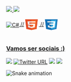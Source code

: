 <div>
  <a href="https://github.com/im-hiie">
  <img height="180em" src="https://github-readme-stats.vercel.app/api?username=im-hiie&show_icons=true&theme=monokai&include_all_commits=true&count_private=true"/>
  <img height="180em" src="https://github-readme-stats.vercel.app/api/top-langs/?username=im-hiie&layout=compact&langs_count=6&theme=monokai"/>
</div>
<div style="display: inline_block"><br>
  <img align="center" alt="C#" height="30" width="40" src="https://cdn.jsdelivr.net/gh/devicons/devicon/icons/csharp/csharp-original.svg">
  //<img align="center" alt="HTML" height="30" width="40" src="https://raw.githubusercontent.com/devicons/devicon/master/icons/html5/html5-original.svg">
  //<img align="center" alt="CSS" height="30" width="40" src="https://raw.githubusercontent.com/devicons/devicon/master/icons/css3/css3-original.svg">
</div>
 
 <br>
 
  ### Vamos ser sociais :)
 
<div> 
  <a href="https://instagram.com/im_hiie_dev" target="_blank"><img src="https://img.shields.io/badge/-Instagram-%23E4405F?style=for-the-badge&logo=instagram&logoColor=white" target="_blank"></a>
 <a href="https://twitter.com/im_hiie_dev" target="_blank"><img alt="Twitter URL" src="https://img.shields.io/twitter/url?logo=Twitter&style=for-the-badge&url=https%3A%2F%2Ftwitter.com%2FBrunoChamps"></a> 
  <a href = "."><img src="https://img.shields.io/badge/-Gmail-%23333?style=for-the-badge&logo=gmail&logoColor=white" target="_blank"></a>
  <a href="https://www.linkedin.com/in/hiie-brenosouza/" target="_blank"><img src="https://img.shields.io/badge/-LinkedIn-%230077B5?style=for-the-badge&logo=linkedin&logoColor=white" target="_blank"></a> 
 
  ![Snake animation](https://github.com/im-hiie/im-hiie/blob/output/github-contribution-grid-snake.svg)

</div>

